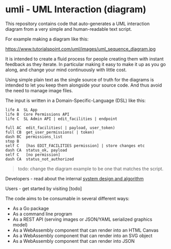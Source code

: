 # umli - UML Interaction (diagram)

This repository contains code that auto-generates a UML interaction
diagram from a very simple and human-readable text script.

For example making a diagram like this:

<https://www.tutorialspoint.com/uml/images/uml_sequence_diagram.jpg>

It is intended to create a fluid process for people creating them with 
instant feedback as they iterate. In particular making it easy to 
make it up as you go along, and change your mind continuously with little 
cost.

Using simple plain text as the single source of truth for the diagrams  is
intended to let you keep them alongside your source code. And thus avoid 
the need to manage image files.

The input is written in a Domain-Specific-Language (DSL) like this:

    life A  SL App
    life B  Core Permissions API
    life C  SL Admin API | edit_facilities | endpoint

    full AC  edit_facilities( | payload, user_token)
    full CB  get_user_permissions( | token)
    dash BC  permissions_list
    stop B
    self C   [has EDIT_FACILITIES permission] | store changes etc
    dash CA  status_ok, payload
    self C   [no permission]
    dash CA  status_not_authorized

> todo: change the diagram example to be one that matches the script.

Developers - read about the internal 
[system design and algorithm](docs/design.md)

Users - get started by visiting [todo]

The code aims to be consumable in several different ways:

- As a Go package
- As a command line program
- As a REST API (serving images or JSON/YAML serialized graphics model)
- As a WebAssembly component that can render into an HTML Canvas
- As a WebAssembly component that can render into an SVG object
- As a WebAssembly component that can render into JSON
